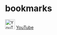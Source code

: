 # bookmarks


<p align="left">
  <img src="https://youtube.com/s/desktop/e4d15d2c/img/favicon_32x32.png" width="32" title="YouTube">
  <a href="https://youtube.com/">YouTube</a>
</p>